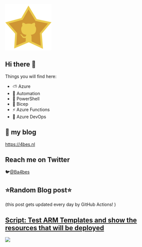 ![Github Star](Assets/github-stars-logo_Color.png)

## Hi there 👋

Things you will find here:
- ⛅ Azure
- 🚗 Automation
- 🐚 PowerShell
- 💪 Bicep
- ⚡ Azure Functions
- 🚀 Azure DevOps


## 📝 my blog
<https://4bes.nl>

## Reach me on Twitter
🐦[@Ba4bes](https://twitter.com/Ba4bes)

<!---
- 🔭 I’m currently working on ...
- 🌱 I’m currently learning ...
- 👯 I’m looking to collaborate on ...
- 🤔 I’m looking for help with ...
- 💬 Ask me about ...
- 📫 How to reach me: ...
- 😄 Pronouns: ...
- ⚡ Fun fact: I have a standard poodle 🐩

-->

## ⭐Random Blog post⭐

(this post gets updated every day by GitHub Actions! )

<!-- Link -->
## [Script: Test ARM Templates and show the resources that will be deployed](https://4bes.nl/2018/12/14/script-test-arm-templates-and-show-the-deployed-resources/)

<a href="https://4bes.nl/2018/12/14/script-test-arm-templates-and-show-the-deployed-resources/"><img src="https://4bes.nl/2018/10/16/script-download-and-install-powershell-core/" height="250px"></a>

